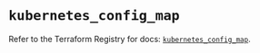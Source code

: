 # `kubernetes_config_map`

Refer to the Terraform Registry for docs: [`kubernetes_config_map`](https://registry.terraform.io/providers/hashicorp/kubernetes/2.26.0/docs/resources/config_map).

